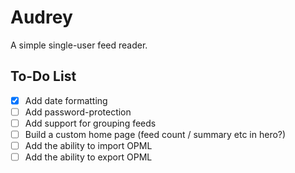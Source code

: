 
# Audrey

A simple single-user feed reader.


## To-Do List

- [x] Add date formatting
- [ ] Add password-protection
- [ ] Add support for grouping feeds
- [ ] Build a custom home page (feed count / summary etc in hero?)
- [ ] Add the ability to import OPML
- [ ] Add the ability to export OPML
